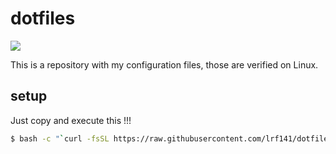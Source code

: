 # dotfiles

![](https://img.shields.io/badge/works%20on-Ubuntu-DD4814.svg)

This is a repository with my configuration files, those are verified on Linux.

## setup
Just copy and execute this !!!
```bash
$ bash -c "`curl -fsSL https://raw.githubusercontent.com/lrf141/dotfiles/master/setup.sh `"
```

